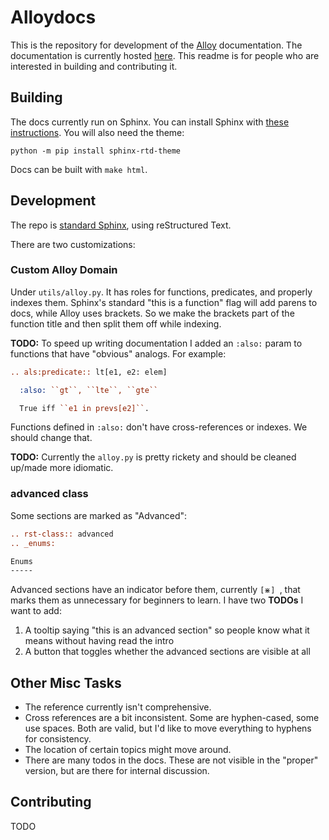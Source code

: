 # Alloydocs

This is the repository for development of the [Alloy](http://www.alloytools.org/) documentation. The documentation is currently hosted [here](). This readme is for people who are interested in building and contributing it.

## Building


The docs currently run on Sphinx. You can install Sphinx with [these instructions](https://www.sphinx-doc.org/en/master/usage/installation.html). You will also need the theme:

```
python -m pip install sphinx-rtd-theme
```

Docs can be built with ``make html``.

## Development

The repo is [standard Sphinx](https://www.sphinx-doc.org/en/master/intro.html), using reStructured Text. 

There are two customizations:

### Custom Alloy Domain

Under `utils/alloy.py`. It has roles for functions, predicates, and properly indexes them. Sphinx's standard "this is a function" flag will add parens to docs, while Alloy uses brackets. So we make the brackets part of the function title and then split them off while indexing.

**TODO:** To speed up writing documentation I added an `:also:` param to functions that have "obvious" analogs. For example:

```rst
.. als:predicate:: lt[e1, e2: elem]

  :also: ``gt``, ``lte``, ``gte``

  True iff ``e1 in prevs[e2]``.
```

Functions defined in `:also:` don't have cross-references or indexes. We should change that.

**TODO:** Currently the `alloy.py` is pretty rickety and should be cleaned up/made more idiomatic.

### advanced class

Some sections are marked as "Advanced":

```rst
.. rst-class:: advanced
.. _enums:

Enums
-----
```

Advanced sections have an indicator before them, currently `[⋇] `, that marks them as unnecessary for beginners to learn. I have two **TODOs** I want to add:

1. A tooltip saying "this is an advanced section" so people know what it means without having read the intro
1. A button that toggles whether the advanced sections are visible at all


## Other Misc Tasks

* The reference currently isn't comprehensive.
* Cross references are a bit inconsistent. Some are hyphen-cased, some use spaces. Both are valid, but I'd like to move everything to hyphens for consistency.
* The location of certain topics might move around.
* There are many todos in the docs. These are not visible in the "proper" version, but are there for internal discussion.

## Contributing

TODO
